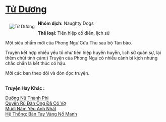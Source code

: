 <a href="https://utruyen.com/tu-duong/17544/" title="Tử Dương"><h1>Tử Dương</h1></a><div style="display:table"><img align="right" style="float: left; padding: 10px;" src="https://utruyen.com/images/story/200x260/tu-duong.jpg" alt="Tử Dương"><b>Nhóm dịch:</b> Naughty Dogs<b><p></p>Thể loại: </b>Tiên hiệp cổ điển, lịch sử<p></p>Một siêu phẩm mới của Phong Ngự Cửu Thu sau bộ Tàn bào.<p></p>Truyện kết hợp nhiều yếu tố như tiên hiệp huyền huyễn, lịch sử quân sự, lại thêm chút tình cảm:) Truyện của Phong Ngự có nhiều cảnh bi kịch nhưng chắc chắn là kết thúc có hậu.<p></p>Mời các bạn theo dõi và đón đọc truyện.</div><p><br><b>Truyện Hay Khác :</b></p><a href="https://utruyen.com/duong-nu-thanh-phi/10243/" alt="Dưỡng Nữ Thành Phi">Dưỡng Nữ Thành Phi</a><br/><a href="https://github.com/quanluxury/truyenhot/tree/master/truyenhay/19225/" alt="Quyến Rũ Đàn Ông Đã Có Vợ">Quyến Rũ Đàn Ông Đã Có Vợ</a><br/><a href="https://truyenhot2020.wordpress.com/2019/12/11/muoi-nam-yeu-anh-nhat/" alt="Mười Năm Yêu Anh Nhất">Mười Năm Yêu Anh Nhất</a><br/><a href="https://www.flickr.com/photos/183745219@N08/49169131182/" alt="Hệ Thống: Bàn Tay Vàng Nổ Mạnh">Hệ Thống: Bàn Tay Vàng Nổ Mạnh</a><br/>